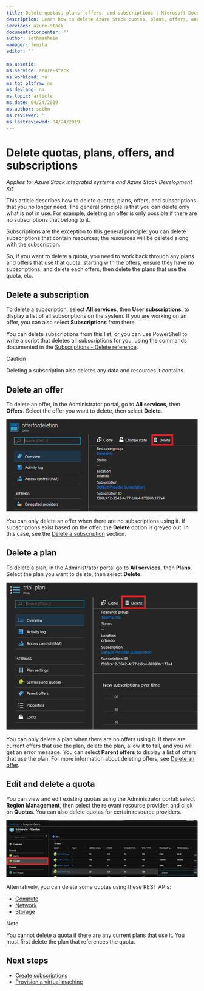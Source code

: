 ```yaml
---
title: Delete quotas, plans, offers, and subscriptions | Microsoft Docs
description: Learn how to delete Azure Stack quotas, plans, offers, and subscriptions.
services: azure-stack
documentationcenter: ''
author: sethmanheim
manager: femila
editor: ''

ms.assetid:  
ms.service: azure-stack
ms.workload: na
ms.tgt_pltfrm: na
ms.devlang: na
ms.topic: article
ms.date: 04/24/2019
ms.author: sethm
ms.reviewer: ''
ms.lastreviewed: 04/24/2019
---
```


# Delete quotas, plans, offers, and subscriptions

*Applies to: Azure Stack integrated systems and Azure Stack Development Kit*

This article describes how to delete quotas, plans, offers, and subscriptions that you no longer need. The general principle is that you can delete only what is not in use. For example, deleting an offer is only possible if there are no subscriptions that belong to it.

Subscriptions are the exception to this general principle: you can delete subscriptions that contain resources; the resources will be deleted along with the subscription.

So, if you want to delete a quota, you need to work back through any plans and offers that use that quota: starting with the offers, ensure they have no subscriptions, and delete each offers; then delete the plans that use the quota, etc.

## Delete a subscription

To delete a subscription, select **All services**, then **User subscriptions**, to display a list of all subscriptions on the system. If you are working on an offer, you can also select **Subscriptions** from there.

You can delete subscriptions from this list, or you can use PowerShell to write a script that deletes all subscriptions for you, using the commands documented in the [Subscriptions - Delete reference](/rest/api/azurestack/subscriptions/delete).

> [!CAUTION]
> Deleting a subscription also deletes any data and resources it contains.

## Delete an offer

To delete an offer, in the Administrator portal, go to **All services**, then **Offers**. Select the offer you want to delete, then select **Delete**.

![delsub1](media/azure-stack-delete-offer/delsub1.png)

You can only delete an offer when there are no subscriptions using it. If subscriptions exist based on the offer, the **Delete** option is greyed out. In this case, see the [Delete a subscription](#delete-a-subscription) section.

## Delete a plan

To delete a plan, in the Administrator portal go to **All services**, then **Plans**. Select the plan you want to delete, then select **Delete**.

![delsub2](media/azure-stack-delete-offer/delsub2.png)

You can only delete a plan when there are no offers using it. If there are current offers that use the plan, delete the plan, allow it to fail, and you will get an error message. You can select **Parent offers** to display a list of offers that use the plan. For more information about deleting offers, see [Delete an offer](#delete-an-offer).

## Edit and delete a quota

You can view and edit existing quotas using the Administrator portal: select **Region Management**, then select the relevant resource provider, and click on **Quotas**. You can also delete quotas for certain resource providers.

![delsub3](media/azure-stack-delete-offer/delsub3.png)

Alternatively, you can delete some quotas using these REST APIs:

- [Compute](/rest/api/azurestack/quotas%20(compute)/delete)
- [Network](/rest/api/azurestack/quotas%20(network)/delete)
- [Storage](/rest/api/azurestack/storagequotas/delete)

> [!NOTE]
> You cannot delete a quota if there are any current plans that use it. You must first delete the plan that references the quota.

## Next steps

- [Create subscriptions](azure-stack-subscribe-plan-provision-vm.md)
- [Provision a virtual machine](../user/azure-stack-create-vm-template.md)
